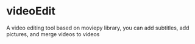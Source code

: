 # videoEdit
 A video editing tool based on moviepy library, you can add subtitles, add pictures, and merge videos to videos
